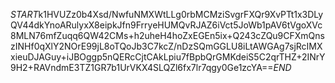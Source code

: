 $START$k1HVUZz0b4Xsd/NwfuNMXWtLLg0rbMCMziSvgrFXQr9XvPTt1x3DLyQV44dkYnoARulyxX8eipkJfn9FrryeHUMQvRJAZ6iVct5JoWb1pAV6tVgoXVc8MLN76mfZuqq6QW42CMs+h2uheH4hoZxEGEn5ix+Q243cZQu9CFXmQnszINHf0qXlY2NOrE99jL8oTQoJb3C7kcZ/nDzSQmGGLU8iLtAWGAg7sjRcIMXxieuDJAGuy+iJBOggp5nQERcCjtCAkLpiu7fBpbQrGMKdeiS5C2qrTHZ+2INrY9H2+RAVndmE3TZ1GR7b1UrVKX4SLQZl6fx7lr7qgy0Ge1zcYA==$END$